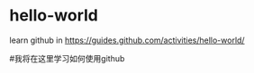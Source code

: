 # hello-world
learn github  in https://guides.github.com/activities/hello-world/

#我将在这里学习如何使用github
